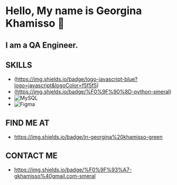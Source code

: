 # Hello, My name is Georgina Khamisso 👋

## I am a QA Engineer. 

## SKILLS

- (https://img.shields.io/badge/logo-javascript-blue?logo=javascript&logoColor=f5f5f5)
- (https://img.shields.io/badge/%F0%9F%90%8D-python-smeral)
- ![MySQL](https://img.shields.io/badge/mysql-4479A1.svg?style=for-the-badge&logo=mysql&logoColor=white)
- ![Figma](https://img.shields.io/badge/figma-%23F24E1E.svg?style=for-the-badge&logo=figma&logoColor=white)
  



## FIND ME AT 
- https://img.shields.io/badge/in-georgina%20khamisso-green

## CONTACT ME
- https://img.shields.io/badge/%F0%9F%93%A7-gkhamisso%40gmail.com-smeral




